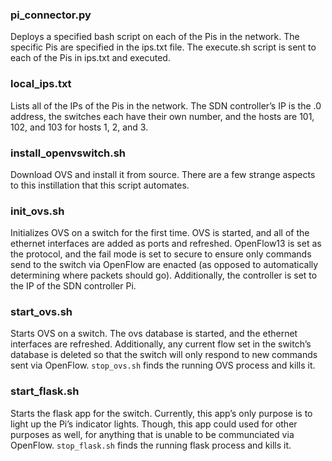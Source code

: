 ### pi_connector.py

Deploys a specified bash script on each of the Pis in the network. The specific Pis are specified in the ips.txt file. The execute.sh script is sent to each of the Pis in ips.txt and executed.

### local_ips.txt
Lists all of the IPs of the Pis in the network. The SDN controller’s IP is the .0 address, the switches each have their own number, and the hosts are 101, 102, and 103 for hosts 1, 2, and 3.

### install_openvswitch.sh 

Download OVS and install it from source. There are a few strange aspects to this instillation that this script automates.

### init_ovs.sh 

Initializes OVS on a switch for the first time. OVS is started, and all of the ethernet interfaces are added as ports and refreshed. OpenFlow13 is set as the protocol, and the fail mode is set to secure to ensure only commands send to the switch via OpenFlow are enacted (as opposed to automatically determining where packets should go). Additionally, the controller is set to the IP of the SDN controller Pi.

### start_ovs.sh

Starts OVS on a switch. The ovs database is started, and the ethernet interfaces are refreshed. Additionally, any current flow set in the switch’s database is deleted so that the switch will only respond to new commands sent via OpenFlow. `stop_ovs.sh` finds the running OVS process and kills it.

### start_flask.sh 

Starts the flask app for the switch. Currently, this app’s only purpose is to light up the Pi’s indicator lights. Though, this app could used for other purposes as well, for anything that is unable to be communciated via OpenFlow. `stop_flask.sh` finds the running flask process and kills it.
